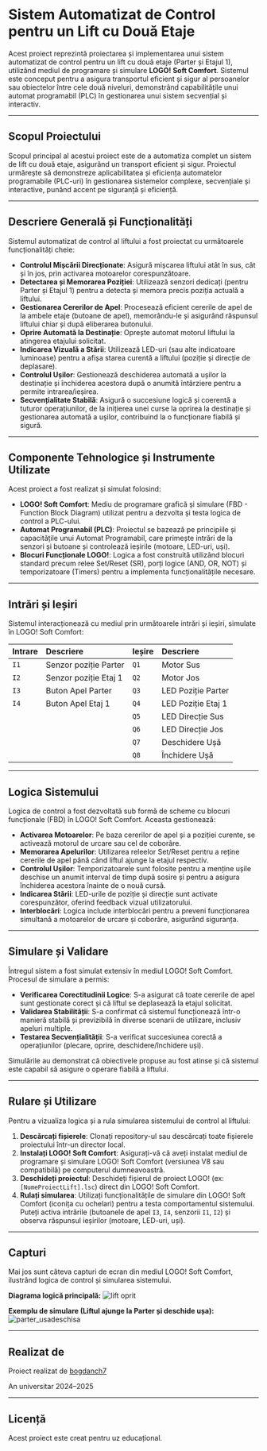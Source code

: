 # Sistem Automatizat de Control pentru un Lift cu Două Etaje

Acest proiect reprezintă proiectarea și implementarea unui sistem automatizat de control pentru un lift cu două etaje (Parter și Etajul 1), utilizând mediul de programare și simulare **LOGO! Soft Comfort**. Sistemul este conceput pentru a asigura transportul eficient și sigur al persoanelor sau obiectelor între cele două niveluri, demonstrând capabilitățile unui automat programabil (PLC) în gestionarea unui sistem secvențial și interactiv.

---

## Scopul Proiectului

Scopul principal al acestui proiect este de a automatiza complet un sistem de lift cu două etaje, asigurând un transport eficient și sigur. Proiectul urmărește să demonstreze aplicabilitatea și eficiența automatelor programabile (PLC-uri) în gestionarea sistemelor complexe, secvențiale și interactive, punând accent pe siguranță și eficiență.

---

## Descriere Generală și Funcționalități

Sistemul automatizat de control al liftului a fost proiectat cu următoarele funcționalități cheie:

* **Controlul Mișcării Direcționate**: Asigură mișcarea liftului atât în sus, cât și în jos, prin activarea motoarelor corespunzătoare.
* **Detectarea și Memorarea Poziției**: Utilizează senzori dedicați (pentru Parter și Etajul 1) pentru a detecta și memora precis poziția actuală a liftului.
* **Gestionarea Cererilor de Apel**: Procesează eficient cererile de apel de la ambele etaje (butoane de apel), memorându-le și asigurând răspunsul liftului chiar și după eliberarea butonului.
* **Oprire Automată la Destinație**: Oprește automat motorul liftului la atingerea etajului solicitat.
* **Indicarea Vizuală a Stării**: Utilizează LED-uri (sau alte indicatoare luminoase) pentru a afișa starea curentă a liftului (poziție și direcție de deplasare).
* **Controlul Ușilor**: Gestionează deschiderea automată a ușilor la destinație și închiderea acestora după o anumită întârziere pentru a permite intrarea/ieșirea.
* **Secvențialitate Stabilă**: Asigură o succesiune logică și coerentă a tuturor operațiunilor, de la inițierea unei curse la oprirea la destinație și gestionarea automată a ușilor, contribuind la o funcționare fiabilă și sigură.

---

## Componente Tehnologice și Instrumente Utilizate

Acest proiect a fost realizat și simulat folosind:

* **LOGO! Soft Comfort**: Mediu de programare grafică și simulare (FBD - Function Block Diagram) utilizat pentru a dezvolta și testa logica de control a PLC-ului.
* **Automat Programabil (PLC)**: Proiectul se bazează pe principiile și capacitățile unui Automat Programabil, care primește intrări de la senzori și butoane și controlează ieșirile (motoare, LED-uri, uși).
* **Blocuri Funcționale LOGO!**: Logica a fost construită utilizând blocuri standard precum relee Set/Reset (SR), porți logice (AND, OR, NOT) și temporizatoare (Timers) pentru a implementa funcționalitățile necesare.

---

## Intrări și Ieșiri

Sistemul interacționează cu mediul prin următoarele intrări și ieșiri, simulate în LOGO! Soft Comfort:

| Intrare | Descriere             | Ieșire | Descriere         |
| :------ | :-------------------- | :----- | :---------------- |
| `I1`    | Senzor poziție Parter | `Q1`   | Motor Sus         |
| `I2`    | Senzor poziție Etaj 1 | `Q2`   | Motor Jos         |
| `I3`    | Buton Apel Parter     | `Q3`   | LED Poziție Parter |
| `I4`    | Buton Apel Etaj 1     | `Q4`   | LED Poziție Etaj 1 |
|         |                       | `Q5`   | LED Direcție Sus  |
|         |                       | `Q6`   | LED Direcție Jos  |
|         |                       | `Q7`   | Deschidere Ușă    |
|         |                       | `Q8`   | Închidere Ușă     |

---

## Logica Sistemului

Logica de control a fost dezvoltată sub formă de scheme cu blocuri funcționale (FBD) în LOGO! Soft Comfort. Aceasta gestionează:

* **Activarea Motoarelor**: Pe baza cererilor de apel și a poziției curente, se activează motorul de urcare sau cel de coborâre.
* **Memorarea Apelurilor**: Utilizarea releelor Set/Reset pentru a reține cererile de apel până când liftul ajunge la etajul respectiv.
* **Controlul Ușilor**: Temporizatoarele sunt folosite pentru a menține ușile deschise un anumit interval de timp după sosire și pentru a asigura închiderea acestora înainte de o nouă cursă.
* **Indicarea Stării**: LED-urile de poziție și direcție sunt activate corespunzător, oferind feedback vizual utilizatorului.
* **Interblocări**: Logica include interblocări pentru a preveni funcționarea simultană a motoarelor de urcare și coborâre, asigurând siguranța.

---

## Simulare și Validare

Întregul sistem a fost simulat extensiv în mediul LOGO! Soft Comfort. Procesul de simulare a permis:

* **Verificarea Corectitudinii Logice**: S-a asigurat că toate cererile de apel sunt gestionate corect și că liftul se deplasează la etajul solicitat.
* **Validarea Stabilității**: S-a confirmat că sistemul funcționează într-o manieră stabilă și previzibilă în diverse scenarii de utilizare, inclusiv apeluri multiple.
* **Testarea Secvențialității**: S-a verificat succesiunea corectă a operațiunilor (plecare, oprire, deschidere/închidere uși).

Simulările au demonstrat că obiectivele propuse au fost atinse și că sistemul este capabil să asigure o operare fiabilă a liftului.

---

## Rulare și Utilizare

Pentru a vizualiza logica și a rula simularea sistemului de control al liftului:

1.  **Descărcați fișierele**: Clonați repository-ul sau descărcați toate fișierele proiectului într-un director local.
2.  **Instalați LOGO! Soft Comfort**: Asigurați-vă că aveți instalat mediul de programare și simulare LOGO! Soft Comfort (versiunea V8 sau compatibilă) pe computerul dumneavoastră.
3.  **Deschideți proiectul**: Deschideți fișierul de proiect LOGO! (ex: `[NumeProiectLift].lsc`) direct din LOGO! Soft Comfort.
4.  **Rulați simularea**: Utilizați funcționalitățile de simulare din LOGO! Soft Comfort (iconița cu ochelari) pentru a testa comportamentul sistemului. Puteți activa intrările (butoanele de apel `I3`, `I4`, senzorii `I1`, `I2`) și observa răspunsul ieșirilor (motoare, LED-uri, uși).

---

## Capturi

Mai jos sunt câteva capturi de ecran din mediul LOGO! Soft Comfort, ilustrând logica de control și simularea sistemului.

**Diagrama logică principală:**
![lift oprit](https://github.com/user-attachments/assets/68923ecb-95b4-4de4-b9eb-69e8583a033a)

**Exemplu de simulare (Liftul ajunge la Parter și deschide ușa):**
![parter_usadeschisa](https://github.com/user-attachments/assets/6a9cea4c-667d-4460-b0f1-27e5fd88d66e)

---

## Realizat de

Proiect realizat de [bogdanch7](https://github.com/bogdanch7)

An universitar 2024–2025

---

## Licență

Acest proiect este creat pentru uz educațional.

